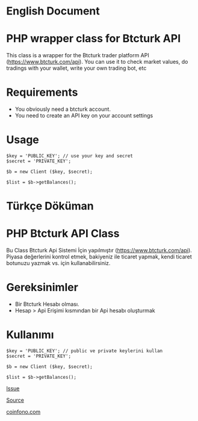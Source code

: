 English Document
======



PHP wrapper class for Btcturk API 
======

This class is a wrapper for the Btcturk trader platform API (https://www.btcturk.com/api).
You can use it to check market values, do tradings with your wallet,  write your own trading bot, etc

Requirements
======
* You obviously need a btcturk account.
* You need to create an API key on your account settings

Usage 
======

	$key = 'PUBLIC_KEY'; // use your key and secret
	$secret = 'PRIVATE_KEY';

	$b = new Client ($key, $secret);
	
	$list = $b->getBalances();




Türkçe Döküman
======


PHP Btcturk API Class
======

Bu Class Btcturk Api Sistemi İçin yapılmıştır (https://www.btcturk.com/api).
Piyasa değerlerini kontrol etmek, bakiyeniz ile ticaret yapmak, kendi ticaret botunuzu yazmak vs. için kullanabilirsiniz.


Gereksinimler
======

* Bir Btcturk Hesabı olması.
* Hesap > Api Erişimi kısmından bir Api hesabı oluşturmak

Kullanımı
======


	$key = 'PUBLIC_KEY'; // public ve private keylerini kullan
	$secret = 'PRIVATE_KEY';

	$b = new Client ($key, $secret);
	
	$list = $b->getBalances();

[Issue](https://github.com/falconsw/btcturk/issues)

[Source](https://github.com/BTCTrader/broker-api-docs)

[coinfono.com](https://coinfono.com)